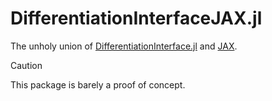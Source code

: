 # DifferentiationInterfaceJAX.jl

The unholy union of [DifferentiationInterface.jl](https://github.com/gdalle/DifferentiationInterface.jl) and [JAX](https://github.com/jax-ml/jax).

> [!CAUTION]
> This package is barely a proof of concept.

